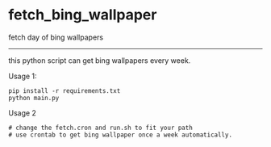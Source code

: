 # fetch_bing_wallpaper
fetch day of bing wallpapers

---
this python script can get bing wallpapers every week. 

Usage 1:
~~~
pip install -r requirements.txt
python main.py
~~~

Usage 2
~~~
# change the fetch.cron and run.sh to fit your path
# use crontab to get bing wallpaper once a week automatically. 
~~~
